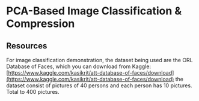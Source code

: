 # PCA-Based Image Classification & Compression



## Resources

For image classification demonstration, the dataset being used are the ORL Database of Faces, which you can download from Kaggle: [https://www.kaggle.com/kasikrit/att-database-of-faces/download](https://www.kaggle.com/kasikrit/att-database-of-faces/download)
the dataset consist of pictures of 40 persons and each person has 10 pictures. Total to 400 pictures.


